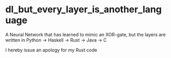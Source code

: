 # dl_but_every_layer_is_another_language
A Neural Network that has learned to mimic an XOR-gate, but the layers are written in Python -> Haskell -> Rust -> Java -> C

I hereby issue an apology for my Rust code
